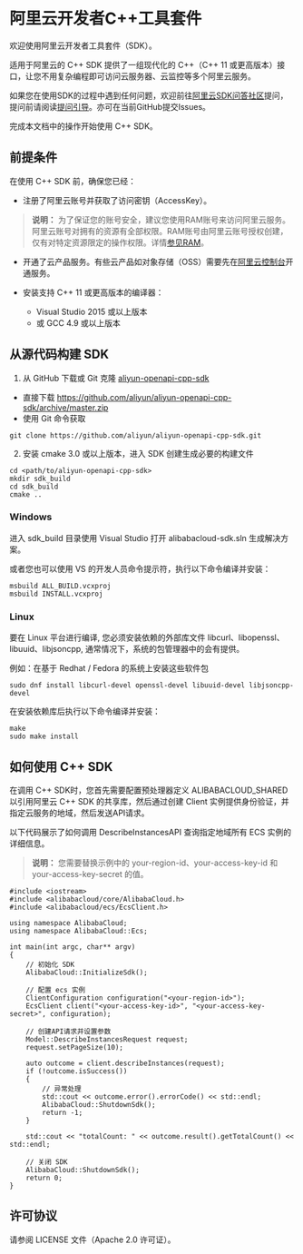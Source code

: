 # 阿里云开发者C++工具套件

欢迎使用阿里云开发者工具套件（SDK）。

适用于阿里云的 C++ SDK 提供了一组现代化的 C++（C++ 11 或更高版本）接口，让您不用复杂编程即可访问云服务器、云监控等多个阿里云服务。

如果您在使用SDK的过程中遇到任何问题，欢迎前往[阿里云SDK问答社区](https://yq.aliyun.com/tags/type_ask-tagid_23350)提问，提问前请阅读[提问引导](https://help.aliyun.com/document_detail/93957.html)。亦可在当前GitHub提交Issues。

完成本文档中的操作开始使用 C++ SDK。

## 前提条件

在使用 C++ SDK 前，确保您已经：

* 注册了阿里云账号并获取了访问密钥（AccessKey）。

> **说明：** 为了保证您的账号安全，建议您使用RAM账号来访问阿里云服务。阿里云账号对拥有的资源有全部权限。RAM账号由阿里云账号授权创建，仅有对特定资源限定的操作权限。详情[参见RAM](https://help.aliyun.com/document_detail/28647.html)。

* 开通了云产品服务。有些云产品如对象存储（OSS）需要先在[阿里云控制台](https://home.console.aliyun.com)开通服务。

* 安装支持 C++ 11 或更高版本的编译器：
	* Visual Studio 2015 或以上版本
	* 或 GCC 4.9 或以上版本

## 从源代码构建 SDK

1. 从 GitHub 下载或 Git 克隆 [aliyun-openapi-cpp-sdk](https://github.com/aliyun/aliyun-openapi-cpp-sdk)

* 直接下载 https://github.com/aliyun/aliyun-openapi-cpp-sdk/archive/master.zip
* 使用 Git 命令获取

```
git clone https://github.com/aliyun/aliyun-openapi-cpp-sdk.git
```

2. 安装 cmake 3.0 或以上版本，进入 SDK 创建生成必要的构建文件

```
cd <path/to/aliyun-openapi-cpp-sdk>
mkdir sdk_build
cd sdk_build
cmake ..
```

### Windows

进入 sdk_build 目录使用 Visual Studio 打开 alibabacloud-sdk.sln 生成解决方案。

或者您也可以使用 VS 的开发人员命令提示符，执行以下命令编译并安装：

```
msbuild ALL_BUILD.vcxproj
msbuild INSTALL.vcxproj
```

### Linux

要在 Linux 平台进行编译, 您必须安装依赖的外部库文件 libcurl、libopenssl、libuuid、libjsoncpp, 通常情况下，系统的包管理器中的会有提供。

例如：在基于 Redhat / Fedora 的系统上安装这些软件包

```
sudo dnf install libcurl-devel openssl-devel libuuid-devel libjsoncpp-devel
```

在安装依赖库后执行以下命令编译并安装：

```
make
sudo make install
```

## 如何使用 C++ SDK

在调用 C++ SDK时，您首先需要配置预处理器定义 ALIBABACLOUD_SHARED 以引用阿里云 C++ SDK 的共享库，然后通过创建 Client 实例提供身份验证，并指定云服务的地域，然后发送API请求。

以下代码展示了如何调用 DescribeInstancesAPI 查询指定地域所有 ECS 实例的详细信息。

> **说明：** 您需要替换示例中的 your-region-id、your-access-key-id 和 your-access-key-secret 的值。

```
#include <iostream>
#include <alibabacloud/core/AlibabaCloud.h>
#include <alibabacloud/ecs/EcsClient.h>

using namespace AlibabaCloud;
using namespace AlibabaCloud::Ecs;

int main(int argc, char** argv)
{
	// 初始化 SDK
	AlibabaCloud::InitializeSdk();

	// 配置 ecs 实例
	ClientConfiguration configuration("<your-region-id>");
	EcsClient client("<your-access-key-id>", "<your-access-key-secret>", configuration);

	// 创建API请求并设置参数
	Model::DescribeInstancesRequest request;
	request.setPageSize(10);

	auto outcome = client.describeInstances(request);
	if (!outcome.isSuccess()) 
	{
		// 异常处理
		std::cout << outcome.error().errorCode() << std::endl;
		AlibabaCloud::ShutdownSdk();
		return -1;
	}
	
	std::cout << "totalCount: " << outcome.result().getTotalCount() << std::endl;

	// 关闭 SDK
	AlibabaCloud::ShutdownSdk();
	return 0;
}
```

## 许可协议
请参阅 LICENSE 文件（Apache 2.0 许可证）。
